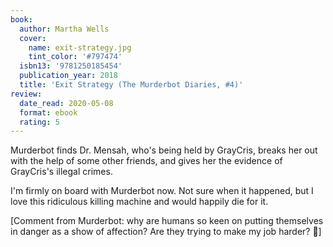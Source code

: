 ```yaml
---
book:
  author: Martha Wells
  cover:
    name: exit-strategy.jpg
    tint_color: '#797474'
  isbn13: '9781250185454'
  publication_year: 2018
  title: 'Exit Strategy (The Murderbot Diaries, #4)'
review:
  date_read: 2020-05-08
  format: ebook
  rating: 5
---
```


Murderbot finds Dr. Mensah, who's being held by GrayCris, breaks her out with the help of some other friends, and gives her the evidence of GrayCris's illegal crimes.

I'm firmly on board with Murderbot now.
Not sure when it happened, but I love this ridiculous killing machine and would happily die for it.

[Comment from Murderbot: why are humans so keen on putting themselves in danger as a show of affection? Are they trying to make my job harder? 🤖]